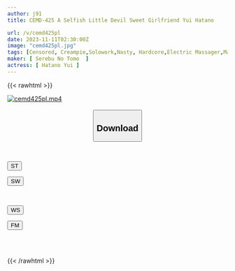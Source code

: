 ```yaml
---
author: j91
title: CEMD-425 A Selfish Little Devil Sweet Girlfriend Yui Hatano

url: /v/cemd425pl
date: 2023-11-11T02:30:00Z
image: "cemd425pl.jpg"
tags: [Censored, Creampie,Solowork,Nasty, Hardcore,Electric Massager,Mature Woman,Acme · Orgasm	]
maker: [ Serebu No Tomo  ]
actress: [ Hatano Yui ]
---
```



{{< rawhtml >}}

<div class="video" data-videoid="meR0M6bGm4SbPV1">
    <a href="javascript:;">
        <img src="https://my.j91.asia/v/cemd425pl/cemd425pl.jpg" width="WIDTH" height="HEIGHT" alt="cemd425pl.mp4" loading="lazy">
    </a>
</div>

<script type="text/javascript" src="https://j91.asia/asset/on-demand-st.js"></script>

<br>
  <link rel="stylesheet" href="https://j91.asia/asset/bs5.css">
  
  <center>
  <button class="btn btn-primary" type="button" data-bs-toggle="collapse" data-bs-target=".multi-collapse" aria-expanded="false" aria-controls="multiCollapseExample1 multiCollapseExample2"><h2>Download</h2></button></center>
</p>
<div class="row">
  <div class="col">
    <div class="collapse multi-collapse" id="multiCollapseExample1">
      <div class="card card-body">
	      	      <br>
<div class="buttons">  
<p><a href="https://streamtape.to/v/meR0M6bGm4SbPV1" target="_blank"><button class="btn-hover color-3"><i class="fa fa-download"></i> ST</button></a></p>
<p><a href="https://sfastwish.com/pjb2mts6d8hg" target="_blank"><button class="btn-hover color-2"><i class="fa fa-download"></i> SW</button></a></p></div>
    </div>
  </div>
</div>
  <div class="col">
    <div class="collapse multi-collapse" id="multiCollapseExample2">
      <div class="card card-body">
	      <br>
<div class="buttons">
<p><a href="javascript:;" target="_blank"><button class="btn-hover color-9"><i class="fa fa-download"></i> WS</button></a></p>
<p><a href="javascript:;" target="_blank"><button class="btn-hover color-8"><i class="fa fa-download"></i> FM</button></a></p></div>
<br><br>
      </div>
    </div>
  </div>
</div>

{{< /rawhtml >}}
